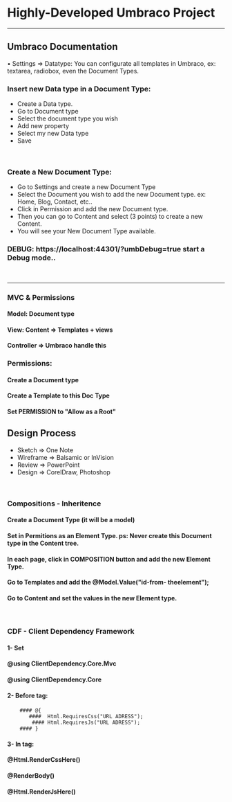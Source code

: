 # Highly-Developed Umbraco Project
<hr>

## Umbraco Documentation

• Settings  => Datatype: You can configurate all templates in Umbraco, ex: textarea, radiobox, even the Document Types.

### Insert new Data type in a Document Type:
<ul>
  <li>Create a Data type.</li>
  <li>Go to Document type</li>
  <li>Select the document type you wish</li>
  <li>Add new property</li>
  <li>Select my new Data type</li>
  <li>Save</li>
</ul>
<br>

### Create a New Document Type:

<ul>
  <li>Go to Settings and create a new Document Type</li>
  <li>Select the Document you wish to add the new Document type. ex: Home, Blog, Contact, etc..</li>
  <li>Click in Permission and add the new Document type.</li>
  <li>Then you can go to Content and select (3 points) to create a new Content.</li>
  <li>You will see your New Document Type available.</li>
</ul>

### DEBUG: https://localhost:44301/?umbDebug=true   start a Debug mode..
<br/>

<hr>

### MVC & Permissions

#### Model:   Document type
#### View:  Content => Templates + views
#### Controller => Umbraco handle this


### Permissions:

#### Create a Document type
#### Create a Template to this Doc Type
#### Set PERMISSION to "Allow as a Root" 


## Design Process

<ul>
  <li>Sketch => One Note</li>
  <li>Wireframe => Balsamic or InVision</li>
  <li>Review => PowerPoint</li>
  <li>Design => CorelDraw, Photoshop</li>
</ul>
<br>


### Compositions - Inheritence

#### Create a Document Type (it will be a model)
#### Set in Permitions as an Element Type.  ps: Never create this Document type in the Content tree.
#### In each page, click in COMPOSITION button and add the new Element Type.
#### Go to Templates and add the @Model.Value("id-from- theelement");
#### Go to Content and set the values in the new Element type.
<br>

### CDF - Client Dependency Framework

#### 1- Set
#### @using ClientDependency.Core.Mvc
#### @using ClientDependency.Core

#### 2- Before <html> tag:
#### <!-- Third  libraries (Bootstrap, Fontawesome, JQuery, etc.. -->
        #### @{
           ####  Html.RequiresCss("URL ADRESS");
            #### Html.RequiresJs("URL ADRESS");
        #### }

#### 3- In <Body> tag:

#### @Html.RenderCssHere()

#### @RenderBody()

#### @Html.RenderJsHere()






